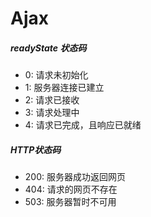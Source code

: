 Ajax
===

##### readyState 状态码

- 0: 请求未初始化
- 1: 服务器连接已建立
- 2: 请求已接收
- 3: 请求处理中
- 4: 请求已完成，且响应已就绪

##### HTTP状态码

- 200: 服务器成功返回网页
- 404: 请求的网页不存在
- 503: 服务器暂时不可用
